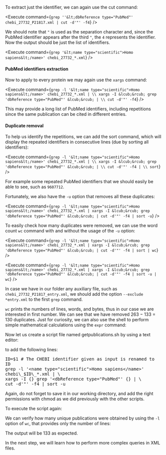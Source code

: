 <script>
import Execute from "$components/Execute.svelte";
</script>

To extract just the identifier, we can again use the cut command:

<Execute command={`grep ''&lt;dbReference type="PubMed"' chebi_27732_P21817.xml | cut -d'"' -f4`} />

We should note that `"` is used as the separation character and, since the
PubMed identifier appears after the third `"`, the `4` represents the identifier.
Now the output should be just the list of identifiers.

<Execute command={`grep '&lt;name type="scientific">Homo sapiens&lt;/name>' chebi_27732_*.xml`} />

#### PubMed identifiers extraction

Now to apply to every protein we may again use the `xargs` command:

<Execute command={`grep -l '&lt;name type="scientific">Homo sapiens&lt;/name>' chebi_27732_*.xml | \\ xargs -I &lcub;&rcub; grep 'dbReference type="PubMed"' &lcub;&rcub; | \\ cut -d'"' -f4`} />

This may provide a long list of PubMed identifiers, including repetitions since
the same publication can be cited in different entries.

#### Duplicate removal

To help us identify the repetitions, we can add the sort command, which will display the repeated identifiers in consecutive lines (due by sorting all identifiers):

<Execute command={`grep -l '&lt;name type="scientific">Homo sapiens&lt;/name>' chebi_27732_*.xml | \\ xargs -I &lcub;&rcub; grep 'dbReference type="PubMed"' &lcub;&rcub; | \\ cut -d'"' -f4 | \\ sort`} />

For example some repeated PubMed identifiers that we should easily be
able to see, such as `9607712`.

Fortunately, we also have the `-u` option that removes all these duplicates:

<Execute command={`grep -l '&lt;name type="scientific">Homo sapiens&lt;/name>' chebi_27732_*.xml | xargs -I &lcub;&rcub; grep 'dbReference type="PubMed"' &lcub;&rcub; | cut -d'"' -f4 | sort -u`} />

To easily check how many duplicates were removed, we can use the word
count `wc` command with and without the usage of the `-u` option:

<Execute command={`grep -l '&lt;name type="scientific">Homo sapiens&lt;/name>' chebi_27732_*.xml | xargs -I &lcub;&rcub; grep 'dbReference type="PubMed"' &lcub;&rcub; | cut -d'"' -f4 | sort | wc`} />

<Execute command={`grep -l '&lt;name type="scientific">Homo sapiens&lt;/name>' chebi_27732_*.xml | xargs -I &lcub;&rcub; grep 'dbReference type="PubMed"' &lcub;&rcub; | cut -d'"' -f4 | sort -u | wc`} />

In case we have in our folder any auxiliary file, such as `chebi_27732_P21817_entry.xml`, we should add the option `--exclude *entry.xml` to the first `grep` command.

`wc` prints the numbers of lines, words, and bytes, thus in our case we are
interested in first number.
We can see that we have removed 263 − 133 = 130 duplicates.
Just for curiosity, we can also use the shell to perform simple mathematical
calculations using the `expr` command:

<Execute command="expr 263 - 133" />

Now let us create a script file named getpublications.sh by using a text
editor:

<Execute command="nano getpublications.sh" />

to add the following lines:

<pre class="code border p-2" style="white-space: pre-wrap">ID=$1 # The CHEBI identifier given as input is renamed to ID
grep -l '&lt;name type="scientific">Homo sapiens&lt;/name>' chebi\_$ID\_*.xml | \
xargs -I &lcub;&rcub; grep '&lt;dbReference type="PubMed"' &lcub;&rcub; | \
cut -d'"' -f4 | sort -u
</pre>

Again, do not forget to save it in our working directory, and add the right
permissions with chmod as we did previously with the other scripts.

<Execute command="chmod u+x getpublications.sh" />

To execute the script again:

<Execute command="./getpublications.sh 27732" />

We can verify how many unique publications were obtained by using the
`-l` option of `wc`, that provides only the number of lines:

<Execute command="./getpublications.sh 27732 | wc -l"  />

The output will be 133 as expected.

In the next step, we will learn how to perform more complex queries in XML files.

